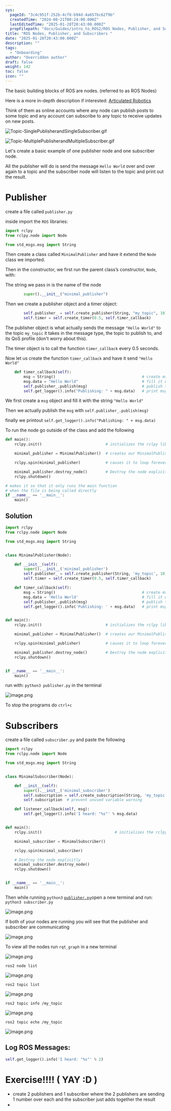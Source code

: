 ```yaml
---
sys:
  pageId: "3c4c951f-252b-4cf8-b94d-4a657bc62f9b"
  createdTime: "2024-08-21T00:24:00.000Z"
  lastEditedTime: "2025-01-28T20:43:00.000Z"
  propFilepath: "docs/Guides/intro_to_ROS2/ROS Nodes, Publisher, and Subscribers .md"
title: "ROS Nodes, Publisher, and Subscribers "
date: "2025-01-28T20:43:00.000Z"
description: ""
tags:
  - "Onboarding"
author: "Overridden author"
draft: false
weight: 142
toc: false
icon: ""
---
```


The basic building blocks of ROS are nodes. (referred to as ROS Nodes)

Here is a more in-depth description if interested: [Articulated Robotics](https://articulatedrobotics.xyz/tutorials/ready-for-ros/ros-overview#2-nodes)

Think of them as online accounts where any node can publish posts to some topic and any account can subscribe to any topic to receive updates on new posts.

![Topic-SinglePublisherandSingleSubscriber.gif](https://docs.ros.org/en/humble/_images/Topic-SinglePublisherandSingleSubscriber.gif)

![Topic-MultiplePublisherandMultipleSubscriber.gif](https://docs.ros.org/en/humble/_images/Topic-MultiplePublisherandMultipleSubscriber.gif)

Let's create a basic example of one publisher node and one subscriber node.

All the publisher will do is send the message `Hello World` over and over again to a topic and the subscriber node will listen to the topic and print out the result.

# Publisher

create a file called `publisher.py` 

inside import the `ROS` libraries:

```python
import rclpy
from rclpy.node import Node

from std_msgs.msg import String
```

Then create a class called `MinimalPublisher` and have it extend the `Node` class we imported.

Then in the constructor, we first run the parent class’s constructor, `Node`, with:

The string we pass in is the name of the node

```python
        super().__init__("minimal_publisher")
```

Then we create a publisher object and a timer object:

```python
        self.publisher_ = self.create_publisher(String, "my_topic", 10)
        self.timer = self.create_timer(0.5, self.timer_callback)
```

The publisher object is what actually sends the message `"Hello World"` to the topic `my_topic` it takes in the message type, the topic to publish to, and its QoS profile (don't worry about this).

The timer object is to call the function `timer_callback` every 0.5 seconds.

Now let us create the function `timer_callback` and have it send `"Hello World"`

```python
    def timer_callback(self):
        msg = String()                                      # create msg object
        msg.data = "Hello World"                            # fill it with data
        self.publisher_.publish(msg)                        # publish the message
        self.get_logger().info("Publishing: " + msg.data)   # print msg
```

We first create a `msg` object and fill it with the string `"Hello World"`

Then we actually publish the `msg` with `self.publisher_.publish(msg)`

finally we printout `self.get_logger().info("Publishing: " + msg.data)`

To run the node go outside of the class and add the following

```python
def main():
    rclpy.init()                            # initializes the rclpy library

    minimal_publisher = MinimalPublisher()  # creates our MinimalPublisher object

    rclpy.spin(minimal_publisher)           # causes it to loop forever

    minimal_publisher.destroy_node()        # Destroy the node explicitly
    rclpy.shutdown()

# makes it so that it only runs the main function
# when the file is being called directly
if __name__ == '__main__': 
    main()
```

## Solution

```python
import rclpy
from rclpy.node import Node

from std_msgs.msg import String


class MinimalPublisher(Node):

    def __init__(self):
        super().__init__('minimal_publisher')
        self.publisher_ = self.create_publisher(String, 'my_topic', 10)
        self.timer = self.create_timer(0.5, self.timer_callback)

    def timer_callback(self):
        msg = String()                                      # create msg object
        msg.data = 'Hello World'                            # fill it with data
        self.publisher_.publish(msg)                        # publish the message
        self.get_logger().info('Publishing: ' + msg.data)   # print msg


def main():
    rclpy.init()                            # initializes the rclpy library

    minimal_publisher = MinimalPublisher()  # creates our MinimalPublisher object

    rclpy.spin(minimal_publisher)           # causes it to loop forever

    minimal_publisher.destroy_node()        # Destroy the node explicitly
    rclpy.shutdown()


if __name__ == '__main__':
    main()
```

run with: `python3 publisher.py` in the terminal

![image.png](https://prod-files-secure.s3.us-west-2.amazonaws.com/d518164a-d88e-44d1-a4ee-3adb3bd8bce0/9214accb-ad5b-44f1-a31c-b3167c59138b/image.png?X-Amz-Algorithm=AWS4-HMAC-SHA256&X-Amz-Content-Sha256=UNSIGNED-PAYLOAD&X-Amz-Credential=ASIAZI2LB4665E2DMLSI%2F20250623%2Fus-west-2%2Fs3%2Faws4_request&X-Amz-Date=20250623T110836Z&X-Amz-Expires=3600&X-Amz-Security-Token=IQoJb3JpZ2luX2VjEBoaCXVzLXdlc3QtMiJHMEUCIQDtsxbOaOaQGrpWghycd4FiFobHU6Ae2p56i%2FH2h8%2Bl1AIgVkXgEsJHozpVP027Tv3eQaPKWmf1wWc%2FCBgxl%2Beeu5kq%2FwMIExAAGgw2Mzc0MjMxODM4MDUiDNFsZ4FIgWJvqcjDnSrcA7gIyd0HNh%2BbFQAfuk8I5H3jSV9GG4DMz%2FTAFEC0vVXrmdeqwgQ0j3YJTNnWK4ZszDshNVaQqLyKTu%2BQPkDvs%2By2FQWqtYQ5eI53nuVjjwez7cy5raJiRp%2F7mN44mviqwXg6w5neLyLcyMiRPAJB0o0885E9O5Cbw65L%2Ff0OphkAEp1U12XTOhZo36IYNjat550etg%2BiLrphysWPfE1Yn7%2By%2FbWO0Vg6tWcW8tEXh%2B9MTH%2FObAJwSUXsO7QDRkf%2FRD1YxqRVbXgR4x%2Bwb3eoYum23zed12U6gjv%2Fa5eVxJx7AEAFxLl%2FpunK7Dfaly81AkizCeN8tHsK0MV6n6TEhecX0fUVUtyVR8WMKNaFjGxT4L%2BmRT6rNFHNbdCD6fv5W5DGyTqrJBHMexEv%2FhFPVuP0g8yn1ny%2BVOxerH9v%2FNxy%2FTQu%2FAgNaoDYnB4bqRa0NG%2Ft9e5tWHFIgkX2jKWLZTcEE%2BWgHugNBV5sy2MXjjVJIVSSi6jkf4RaT1R5VMSbjawcPOgCP%2BT%2BCNodHgpkvrg%2BflI5R5Qs0CHIjByTof4e1zobxKEGyqBTMBY7mwpBtMrm8tokyUk58e9uf71rfG2f5BtqdPgVj97l8K4Tx0zLpLXI2cCP9dZ%2BXdrlMMDQ5MIGOqUBl5wTYM2O7TIh1OLs1TujW%2BgkD82P5%2FCby%2Fk0xDcOXUPFmjbLOezwwTi%2F%2B%2BjhbahLm6UQR2CkwawBeuThGptu7Qn8em%2FstE5f0rlCaFD7MJyhB5TeTR0iV6J8LK2rnHGcnhrzWyWLXGWW%2BNDALIArM4wHS8fAlRhu7DAEi%2FmlYKC%2FEI7H%2FhfWvRUlxY7OjEP8ocTs%2BNbP5wPbkCno2VDG1ClBzKRR&X-Amz-Signature=74c1469d11cb66abb0414bc2e9412bbd95cd49f2aff74e0c32f599f4b022b97d&X-Amz-SignedHeaders=host&x-amz-checksum-mode=ENABLED&x-id=GetObject)

To stop the programs do `ctrl+c`

# Subscribers

create a file called `subscriber.py` and paste the following

```python
import rclpy
from rclpy.node import Node

from std_msgs.msg import String


class MinimalSubscriber(Node):

    def __init__(self):
        super().__init__('minimal_subscriber')
        self.subscription = self.create_subscription(String, 'my_topic', self.listener_callback, 10)
        self.subscription  # prevent unused variable warning

    def listener_callback(self, msg):
        self.get_logger().info('I heard: "%s"' % msg.data)


def main():
    rclpy.init()                                # initializes the rclpy library

    minimal_subscriber = MinimalSubscriber()

    rclpy.spin(minimal_subscriber)

    # Destroy the node explicitly
    minimal_subscriber.destroy_node()
    rclpy.shutdown()


if __name__ == '__main__':
    main()
```

Then while running `python3` [`publisher.py`](http://publisher.py/)open a new terminal and run: `python3 subscriber.py` 

![image.png](https://prod-files-secure.s3.us-west-2.amazonaws.com/d518164a-d88e-44d1-a4ee-3adb3bd8bce0/611fccf2-c738-4dbd-94e9-98f209092866/image.png?X-Amz-Algorithm=AWS4-HMAC-SHA256&X-Amz-Content-Sha256=UNSIGNED-PAYLOAD&X-Amz-Credential=ASIAZI2LB4665E2DMLSI%2F20250623%2Fus-west-2%2Fs3%2Faws4_request&X-Amz-Date=20250623T110836Z&X-Amz-Expires=3600&X-Amz-Security-Token=IQoJb3JpZ2luX2VjEBoaCXVzLXdlc3QtMiJHMEUCIQDtsxbOaOaQGrpWghycd4FiFobHU6Ae2p56i%2FH2h8%2Bl1AIgVkXgEsJHozpVP027Tv3eQaPKWmf1wWc%2FCBgxl%2Beeu5kq%2FwMIExAAGgw2Mzc0MjMxODM4MDUiDNFsZ4FIgWJvqcjDnSrcA7gIyd0HNh%2BbFQAfuk8I5H3jSV9GG4DMz%2FTAFEC0vVXrmdeqwgQ0j3YJTNnWK4ZszDshNVaQqLyKTu%2BQPkDvs%2By2FQWqtYQ5eI53nuVjjwez7cy5raJiRp%2F7mN44mviqwXg6w5neLyLcyMiRPAJB0o0885E9O5Cbw65L%2Ff0OphkAEp1U12XTOhZo36IYNjat550etg%2BiLrphysWPfE1Yn7%2By%2FbWO0Vg6tWcW8tEXh%2B9MTH%2FObAJwSUXsO7QDRkf%2FRD1YxqRVbXgR4x%2Bwb3eoYum23zed12U6gjv%2Fa5eVxJx7AEAFxLl%2FpunK7Dfaly81AkizCeN8tHsK0MV6n6TEhecX0fUVUtyVR8WMKNaFjGxT4L%2BmRT6rNFHNbdCD6fv5W5DGyTqrJBHMexEv%2FhFPVuP0g8yn1ny%2BVOxerH9v%2FNxy%2FTQu%2FAgNaoDYnB4bqRa0NG%2Ft9e5tWHFIgkX2jKWLZTcEE%2BWgHugNBV5sy2MXjjVJIVSSi6jkf4RaT1R5VMSbjawcPOgCP%2BT%2BCNodHgpkvrg%2BflI5R5Qs0CHIjByTof4e1zobxKEGyqBTMBY7mwpBtMrm8tokyUk58e9uf71rfG2f5BtqdPgVj97l8K4Tx0zLpLXI2cCP9dZ%2BXdrlMMDQ5MIGOqUBl5wTYM2O7TIh1OLs1TujW%2BgkD82P5%2FCby%2Fk0xDcOXUPFmjbLOezwwTi%2F%2B%2BjhbahLm6UQR2CkwawBeuThGptu7Qn8em%2FstE5f0rlCaFD7MJyhB5TeTR0iV6J8LK2rnHGcnhrzWyWLXGWW%2BNDALIArM4wHS8fAlRhu7DAEi%2FmlYKC%2FEI7H%2FhfWvRUlxY7OjEP8ocTs%2BNbP5wPbkCno2VDG1ClBzKRR&X-Amz-Signature=446bbfcee1e1e4c7d05c0ca11114077761a63b4f1c397b7bb1b406ce9b97714a&X-Amz-SignedHeaders=host&x-amz-checksum-mode=ENABLED&x-id=GetObject)

If both of your nodes are running you will see that the publisher and subscriber are communicating

![image.png](https://prod-files-secure.s3.us-west-2.amazonaws.com/d518164a-d88e-44d1-a4ee-3adb3bd8bce0/eea428b5-1cf0-43bb-a30b-81cbaf6c5c78/image.png?X-Amz-Algorithm=AWS4-HMAC-SHA256&X-Amz-Content-Sha256=UNSIGNED-PAYLOAD&X-Amz-Credential=ASIAZI2LB4665E2DMLSI%2F20250623%2Fus-west-2%2Fs3%2Faws4_request&X-Amz-Date=20250623T110836Z&X-Amz-Expires=3600&X-Amz-Security-Token=IQoJb3JpZ2luX2VjEBoaCXVzLXdlc3QtMiJHMEUCIQDtsxbOaOaQGrpWghycd4FiFobHU6Ae2p56i%2FH2h8%2Bl1AIgVkXgEsJHozpVP027Tv3eQaPKWmf1wWc%2FCBgxl%2Beeu5kq%2FwMIExAAGgw2Mzc0MjMxODM4MDUiDNFsZ4FIgWJvqcjDnSrcA7gIyd0HNh%2BbFQAfuk8I5H3jSV9GG4DMz%2FTAFEC0vVXrmdeqwgQ0j3YJTNnWK4ZszDshNVaQqLyKTu%2BQPkDvs%2By2FQWqtYQ5eI53nuVjjwez7cy5raJiRp%2F7mN44mviqwXg6w5neLyLcyMiRPAJB0o0885E9O5Cbw65L%2Ff0OphkAEp1U12XTOhZo36IYNjat550etg%2BiLrphysWPfE1Yn7%2By%2FbWO0Vg6tWcW8tEXh%2B9MTH%2FObAJwSUXsO7QDRkf%2FRD1YxqRVbXgR4x%2Bwb3eoYum23zed12U6gjv%2Fa5eVxJx7AEAFxLl%2FpunK7Dfaly81AkizCeN8tHsK0MV6n6TEhecX0fUVUtyVR8WMKNaFjGxT4L%2BmRT6rNFHNbdCD6fv5W5DGyTqrJBHMexEv%2FhFPVuP0g8yn1ny%2BVOxerH9v%2FNxy%2FTQu%2FAgNaoDYnB4bqRa0NG%2Ft9e5tWHFIgkX2jKWLZTcEE%2BWgHugNBV5sy2MXjjVJIVSSi6jkf4RaT1R5VMSbjawcPOgCP%2BT%2BCNodHgpkvrg%2BflI5R5Qs0CHIjByTof4e1zobxKEGyqBTMBY7mwpBtMrm8tokyUk58e9uf71rfG2f5BtqdPgVj97l8K4Tx0zLpLXI2cCP9dZ%2BXdrlMMDQ5MIGOqUBl5wTYM2O7TIh1OLs1TujW%2BgkD82P5%2FCby%2Fk0xDcOXUPFmjbLOezwwTi%2F%2B%2BjhbahLm6UQR2CkwawBeuThGptu7Qn8em%2FstE5f0rlCaFD7MJyhB5TeTR0iV6J8LK2rnHGcnhrzWyWLXGWW%2BNDALIArM4wHS8fAlRhu7DAEi%2FmlYKC%2FEI7H%2FhfWvRUlxY7OjEP8ocTs%2BNbP5wPbkCno2VDG1ClBzKRR&X-Amz-Signature=1f11342b8d56c87879122fd615b509c15c9f9d4a2a4fb02da328afec6367ba0f&X-Amz-SignedHeaders=host&x-amz-checksum-mode=ENABLED&x-id=GetObject)

To view all the nodes run `rqt_graph` in a new terminal

![image.png](https://prod-files-secure.s3.us-west-2.amazonaws.com/d518164a-d88e-44d1-a4ee-3adb3bd8bce0/1d98e964-4318-4d62-b5c4-8c8f78368598/image.png?X-Amz-Algorithm=AWS4-HMAC-SHA256&X-Amz-Content-Sha256=UNSIGNED-PAYLOAD&X-Amz-Credential=ASIAZI2LB4665E2DMLSI%2F20250623%2Fus-west-2%2Fs3%2Faws4_request&X-Amz-Date=20250623T110836Z&X-Amz-Expires=3600&X-Amz-Security-Token=IQoJb3JpZ2luX2VjEBoaCXVzLXdlc3QtMiJHMEUCIQDtsxbOaOaQGrpWghycd4FiFobHU6Ae2p56i%2FH2h8%2Bl1AIgVkXgEsJHozpVP027Tv3eQaPKWmf1wWc%2FCBgxl%2Beeu5kq%2FwMIExAAGgw2Mzc0MjMxODM4MDUiDNFsZ4FIgWJvqcjDnSrcA7gIyd0HNh%2BbFQAfuk8I5H3jSV9GG4DMz%2FTAFEC0vVXrmdeqwgQ0j3YJTNnWK4ZszDshNVaQqLyKTu%2BQPkDvs%2By2FQWqtYQ5eI53nuVjjwez7cy5raJiRp%2F7mN44mviqwXg6w5neLyLcyMiRPAJB0o0885E9O5Cbw65L%2Ff0OphkAEp1U12XTOhZo36IYNjat550etg%2BiLrphysWPfE1Yn7%2By%2FbWO0Vg6tWcW8tEXh%2B9MTH%2FObAJwSUXsO7QDRkf%2FRD1YxqRVbXgR4x%2Bwb3eoYum23zed12U6gjv%2Fa5eVxJx7AEAFxLl%2FpunK7Dfaly81AkizCeN8tHsK0MV6n6TEhecX0fUVUtyVR8WMKNaFjGxT4L%2BmRT6rNFHNbdCD6fv5W5DGyTqrJBHMexEv%2FhFPVuP0g8yn1ny%2BVOxerH9v%2FNxy%2FTQu%2FAgNaoDYnB4bqRa0NG%2Ft9e5tWHFIgkX2jKWLZTcEE%2BWgHugNBV5sy2MXjjVJIVSSi6jkf4RaT1R5VMSbjawcPOgCP%2BT%2BCNodHgpkvrg%2BflI5R5Qs0CHIjByTof4e1zobxKEGyqBTMBY7mwpBtMrm8tokyUk58e9uf71rfG2f5BtqdPgVj97l8K4Tx0zLpLXI2cCP9dZ%2BXdrlMMDQ5MIGOqUBl5wTYM2O7TIh1OLs1TujW%2BgkD82P5%2FCby%2Fk0xDcOXUPFmjbLOezwwTi%2F%2B%2BjhbahLm6UQR2CkwawBeuThGptu7Qn8em%2FstE5f0rlCaFD7MJyhB5TeTR0iV6J8LK2rnHGcnhrzWyWLXGWW%2BNDALIArM4wHS8fAlRhu7DAEi%2FmlYKC%2FEI7H%2FhfWvRUlxY7OjEP8ocTs%2BNbP5wPbkCno2VDG1ClBzKRR&X-Amz-Signature=a516b8cf762161b7426230bc24349b384d6e80cf3d824082eacf2f15f8611fee&X-Amz-SignedHeaders=host&x-amz-checksum-mode=ENABLED&x-id=GetObject)

`ros2 node list`

![image.png](https://prod-files-secure.s3.us-west-2.amazonaws.com/d518164a-d88e-44d1-a4ee-3adb3bd8bce0/680ac8cf-e6d9-4164-9ece-5b9a6fccffee/image.png?X-Amz-Algorithm=AWS4-HMAC-SHA256&X-Amz-Content-Sha256=UNSIGNED-PAYLOAD&X-Amz-Credential=ASIAZI2LB4665E2DMLSI%2F20250623%2Fus-west-2%2Fs3%2Faws4_request&X-Amz-Date=20250623T110836Z&X-Amz-Expires=3600&X-Amz-Security-Token=IQoJb3JpZ2luX2VjEBoaCXVzLXdlc3QtMiJHMEUCIQDtsxbOaOaQGrpWghycd4FiFobHU6Ae2p56i%2FH2h8%2Bl1AIgVkXgEsJHozpVP027Tv3eQaPKWmf1wWc%2FCBgxl%2Beeu5kq%2FwMIExAAGgw2Mzc0MjMxODM4MDUiDNFsZ4FIgWJvqcjDnSrcA7gIyd0HNh%2BbFQAfuk8I5H3jSV9GG4DMz%2FTAFEC0vVXrmdeqwgQ0j3YJTNnWK4ZszDshNVaQqLyKTu%2BQPkDvs%2By2FQWqtYQ5eI53nuVjjwez7cy5raJiRp%2F7mN44mviqwXg6w5neLyLcyMiRPAJB0o0885E9O5Cbw65L%2Ff0OphkAEp1U12XTOhZo36IYNjat550etg%2BiLrphysWPfE1Yn7%2By%2FbWO0Vg6tWcW8tEXh%2B9MTH%2FObAJwSUXsO7QDRkf%2FRD1YxqRVbXgR4x%2Bwb3eoYum23zed12U6gjv%2Fa5eVxJx7AEAFxLl%2FpunK7Dfaly81AkizCeN8tHsK0MV6n6TEhecX0fUVUtyVR8WMKNaFjGxT4L%2BmRT6rNFHNbdCD6fv5W5DGyTqrJBHMexEv%2FhFPVuP0g8yn1ny%2BVOxerH9v%2FNxy%2FTQu%2FAgNaoDYnB4bqRa0NG%2Ft9e5tWHFIgkX2jKWLZTcEE%2BWgHugNBV5sy2MXjjVJIVSSi6jkf4RaT1R5VMSbjawcPOgCP%2BT%2BCNodHgpkvrg%2BflI5R5Qs0CHIjByTof4e1zobxKEGyqBTMBY7mwpBtMrm8tokyUk58e9uf71rfG2f5BtqdPgVj97l8K4Tx0zLpLXI2cCP9dZ%2BXdrlMMDQ5MIGOqUBl5wTYM2O7TIh1OLs1TujW%2BgkD82P5%2FCby%2Fk0xDcOXUPFmjbLOezwwTi%2F%2B%2BjhbahLm6UQR2CkwawBeuThGptu7Qn8em%2FstE5f0rlCaFD7MJyhB5TeTR0iV6J8LK2rnHGcnhrzWyWLXGWW%2BNDALIArM4wHS8fAlRhu7DAEi%2FmlYKC%2FEI7H%2FhfWvRUlxY7OjEP8ocTs%2BNbP5wPbkCno2VDG1ClBzKRR&X-Amz-Signature=af123aac66437f8fb69cb0a385d4e12a014e651daf6bba46cf91ecbc2c3d9c1b&X-Amz-SignedHeaders=host&x-amz-checksum-mode=ENABLED&x-id=GetObject)

`ros2 topic list`

![image.png](https://prod-files-secure.s3.us-west-2.amazonaws.com/d518164a-d88e-44d1-a4ee-3adb3bd8bce0/eee2ebe1-27ef-4a4a-96fb-2ca54126fb29/image.png?X-Amz-Algorithm=AWS4-HMAC-SHA256&X-Amz-Content-Sha256=UNSIGNED-PAYLOAD&X-Amz-Credential=ASIAZI2LB4665E2DMLSI%2F20250623%2Fus-west-2%2Fs3%2Faws4_request&X-Amz-Date=20250623T110836Z&X-Amz-Expires=3600&X-Amz-Security-Token=IQoJb3JpZ2luX2VjEBoaCXVzLXdlc3QtMiJHMEUCIQDtsxbOaOaQGrpWghycd4FiFobHU6Ae2p56i%2FH2h8%2Bl1AIgVkXgEsJHozpVP027Tv3eQaPKWmf1wWc%2FCBgxl%2Beeu5kq%2FwMIExAAGgw2Mzc0MjMxODM4MDUiDNFsZ4FIgWJvqcjDnSrcA7gIyd0HNh%2BbFQAfuk8I5H3jSV9GG4DMz%2FTAFEC0vVXrmdeqwgQ0j3YJTNnWK4ZszDshNVaQqLyKTu%2BQPkDvs%2By2FQWqtYQ5eI53nuVjjwez7cy5raJiRp%2F7mN44mviqwXg6w5neLyLcyMiRPAJB0o0885E9O5Cbw65L%2Ff0OphkAEp1U12XTOhZo36IYNjat550etg%2BiLrphysWPfE1Yn7%2By%2FbWO0Vg6tWcW8tEXh%2B9MTH%2FObAJwSUXsO7QDRkf%2FRD1YxqRVbXgR4x%2Bwb3eoYum23zed12U6gjv%2Fa5eVxJx7AEAFxLl%2FpunK7Dfaly81AkizCeN8tHsK0MV6n6TEhecX0fUVUtyVR8WMKNaFjGxT4L%2BmRT6rNFHNbdCD6fv5W5DGyTqrJBHMexEv%2FhFPVuP0g8yn1ny%2BVOxerH9v%2FNxy%2FTQu%2FAgNaoDYnB4bqRa0NG%2Ft9e5tWHFIgkX2jKWLZTcEE%2BWgHugNBV5sy2MXjjVJIVSSi6jkf4RaT1R5VMSbjawcPOgCP%2BT%2BCNodHgpkvrg%2BflI5R5Qs0CHIjByTof4e1zobxKEGyqBTMBY7mwpBtMrm8tokyUk58e9uf71rfG2f5BtqdPgVj97l8K4Tx0zLpLXI2cCP9dZ%2BXdrlMMDQ5MIGOqUBl5wTYM2O7TIh1OLs1TujW%2BgkD82P5%2FCby%2Fk0xDcOXUPFmjbLOezwwTi%2F%2B%2BjhbahLm6UQR2CkwawBeuThGptu7Qn8em%2FstE5f0rlCaFD7MJyhB5TeTR0iV6J8LK2rnHGcnhrzWyWLXGWW%2BNDALIArM4wHS8fAlRhu7DAEi%2FmlYKC%2FEI7H%2FhfWvRUlxY7OjEP8ocTs%2BNbP5wPbkCno2VDG1ClBzKRR&X-Amz-Signature=8e3609a870b112a2ee50c624bf6ec275be93fcf118375e2834eb4d45a545c4cd&X-Amz-SignedHeaders=host&x-amz-checksum-mode=ENABLED&x-id=GetObject)

`ros2 topic info /my_topic`

![image.png](https://prod-files-secure.s3.us-west-2.amazonaws.com/d518164a-d88e-44d1-a4ee-3adb3bd8bce0/6288ef12-cb9e-406f-b9eb-65feed3a9011/image.png?X-Amz-Algorithm=AWS4-HMAC-SHA256&X-Amz-Content-Sha256=UNSIGNED-PAYLOAD&X-Amz-Credential=ASIAZI2LB4665E2DMLSI%2F20250623%2Fus-west-2%2Fs3%2Faws4_request&X-Amz-Date=20250623T110836Z&X-Amz-Expires=3600&X-Amz-Security-Token=IQoJb3JpZ2luX2VjEBoaCXVzLXdlc3QtMiJHMEUCIQDtsxbOaOaQGrpWghycd4FiFobHU6Ae2p56i%2FH2h8%2Bl1AIgVkXgEsJHozpVP027Tv3eQaPKWmf1wWc%2FCBgxl%2Beeu5kq%2FwMIExAAGgw2Mzc0MjMxODM4MDUiDNFsZ4FIgWJvqcjDnSrcA7gIyd0HNh%2BbFQAfuk8I5H3jSV9GG4DMz%2FTAFEC0vVXrmdeqwgQ0j3YJTNnWK4ZszDshNVaQqLyKTu%2BQPkDvs%2By2FQWqtYQ5eI53nuVjjwez7cy5raJiRp%2F7mN44mviqwXg6w5neLyLcyMiRPAJB0o0885E9O5Cbw65L%2Ff0OphkAEp1U12XTOhZo36IYNjat550etg%2BiLrphysWPfE1Yn7%2By%2FbWO0Vg6tWcW8tEXh%2B9MTH%2FObAJwSUXsO7QDRkf%2FRD1YxqRVbXgR4x%2Bwb3eoYum23zed12U6gjv%2Fa5eVxJx7AEAFxLl%2FpunK7Dfaly81AkizCeN8tHsK0MV6n6TEhecX0fUVUtyVR8WMKNaFjGxT4L%2BmRT6rNFHNbdCD6fv5W5DGyTqrJBHMexEv%2FhFPVuP0g8yn1ny%2BVOxerH9v%2FNxy%2FTQu%2FAgNaoDYnB4bqRa0NG%2Ft9e5tWHFIgkX2jKWLZTcEE%2BWgHugNBV5sy2MXjjVJIVSSi6jkf4RaT1R5VMSbjawcPOgCP%2BT%2BCNodHgpkvrg%2BflI5R5Qs0CHIjByTof4e1zobxKEGyqBTMBY7mwpBtMrm8tokyUk58e9uf71rfG2f5BtqdPgVj97l8K4Tx0zLpLXI2cCP9dZ%2BXdrlMMDQ5MIGOqUBl5wTYM2O7TIh1OLs1TujW%2BgkD82P5%2FCby%2Fk0xDcOXUPFmjbLOezwwTi%2F%2B%2BjhbahLm6UQR2CkwawBeuThGptu7Qn8em%2FstE5f0rlCaFD7MJyhB5TeTR0iV6J8LK2rnHGcnhrzWyWLXGWW%2BNDALIArM4wHS8fAlRhu7DAEi%2FmlYKC%2FEI7H%2FhfWvRUlxY7OjEP8ocTs%2BNbP5wPbkCno2VDG1ClBzKRR&X-Amz-Signature=5befed21f2e5159baacb3c60e7c5c8742ccf653b1dc3087086005ee367113e2b&X-Amz-SignedHeaders=host&x-amz-checksum-mode=ENABLED&x-id=GetObject)

`ros2 topic echo /my_topic`

![image.png](https://prod-files-secure.s3.us-west-2.amazonaws.com/d518164a-d88e-44d1-a4ee-3adb3bd8bce0/0a6fcb4d-422d-4a6c-a803-749ef4adf2c6/image.png?X-Amz-Algorithm=AWS4-HMAC-SHA256&X-Amz-Content-Sha256=UNSIGNED-PAYLOAD&X-Amz-Credential=ASIAZI2LB4665E2DMLSI%2F20250623%2Fus-west-2%2Fs3%2Faws4_request&X-Amz-Date=20250623T110836Z&X-Amz-Expires=3600&X-Amz-Security-Token=IQoJb3JpZ2luX2VjEBoaCXVzLXdlc3QtMiJHMEUCIQDtsxbOaOaQGrpWghycd4FiFobHU6Ae2p56i%2FH2h8%2Bl1AIgVkXgEsJHozpVP027Tv3eQaPKWmf1wWc%2FCBgxl%2Beeu5kq%2FwMIExAAGgw2Mzc0MjMxODM4MDUiDNFsZ4FIgWJvqcjDnSrcA7gIyd0HNh%2BbFQAfuk8I5H3jSV9GG4DMz%2FTAFEC0vVXrmdeqwgQ0j3YJTNnWK4ZszDshNVaQqLyKTu%2BQPkDvs%2By2FQWqtYQ5eI53nuVjjwez7cy5raJiRp%2F7mN44mviqwXg6w5neLyLcyMiRPAJB0o0885E9O5Cbw65L%2Ff0OphkAEp1U12XTOhZo36IYNjat550etg%2BiLrphysWPfE1Yn7%2By%2FbWO0Vg6tWcW8tEXh%2B9MTH%2FObAJwSUXsO7QDRkf%2FRD1YxqRVbXgR4x%2Bwb3eoYum23zed12U6gjv%2Fa5eVxJx7AEAFxLl%2FpunK7Dfaly81AkizCeN8tHsK0MV6n6TEhecX0fUVUtyVR8WMKNaFjGxT4L%2BmRT6rNFHNbdCD6fv5W5DGyTqrJBHMexEv%2FhFPVuP0g8yn1ny%2BVOxerH9v%2FNxy%2FTQu%2FAgNaoDYnB4bqRa0NG%2Ft9e5tWHFIgkX2jKWLZTcEE%2BWgHugNBV5sy2MXjjVJIVSSi6jkf4RaT1R5VMSbjawcPOgCP%2BT%2BCNodHgpkvrg%2BflI5R5Qs0CHIjByTof4e1zobxKEGyqBTMBY7mwpBtMrm8tokyUk58e9uf71rfG2f5BtqdPgVj97l8K4Tx0zLpLXI2cCP9dZ%2BXdrlMMDQ5MIGOqUBl5wTYM2O7TIh1OLs1TujW%2BgkD82P5%2FCby%2Fk0xDcOXUPFmjbLOezwwTi%2F%2B%2BjhbahLm6UQR2CkwawBeuThGptu7Qn8em%2FstE5f0rlCaFD7MJyhB5TeTR0iV6J8LK2rnHGcnhrzWyWLXGWW%2BNDALIArM4wHS8fAlRhu7DAEi%2FmlYKC%2FEI7H%2FhfWvRUlxY7OjEP8ocTs%2BNbP5wPbkCno2VDG1ClBzKRR&X-Amz-Signature=fc4e9fa71112e804bac561ed848579cc42f3a9b2aa68a2b4d10967e7bda524d4&X-Amz-SignedHeaders=host&x-amz-checksum-mode=ENABLED&x-id=GetObject)

## Log ROS Messages:

```python
self.get_logger().info('I heard: "%s"' % 2)
```

# Exercise!!!! ( YAY :D )

- create 2 publishers and 1 subscriber where the 2 publishers are sending 1 number over each and the subscriber just adds together the result
- 
